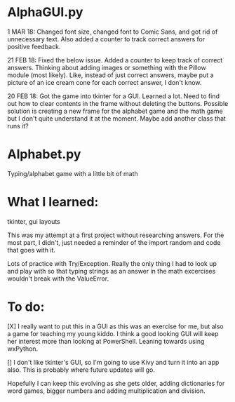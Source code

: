 # AlphaGUI.py

1 MAR 18: Changed font size, changed font to Comic Sans, and got rid of unnecessary text. Also added a counter to track correct answers for positive feedback.

21 FEB 18: Fixed the below issue. Added a counter to keep track of correct answers. Thinking about adding images or something with the Pillow module (most likely). Like, instead of just correct answers, maybe put a picture of an ice cream cone for each correct answer, I don't know. 

20 FEB 18: Got the game into tkinter for a GUI. Learned a lot. Need to find out how to clear contents in the frame without deleting the buttons. Possible solution is creating a new frame for the alphabet game and the math game but I don't quite understand it at the moment. Maybe add another class that runs it?

# Alphabet.py

Typing/alphabet game with a little bit of math

# What I learned:

tkinter, gui layouts

This was my attempt at a first project without researching answers. For the most part, I didn't, just needed a reminder of the import random and code that goes with it.

Lots of practice with Try/Exception. Really the only thing I had to look up and play with so that typing strings as an answer in the math excercises wouldn't break with the ValueError.

# To do:

[X] I really want to put this in a GUI as this was an exercise for me, but also a game for teaching my young kiddo. I think a good looking GUI will keep her interest more than looking at PowerShell. Leaning towards using wxPython.

[] I don't like tkinter's GUI, so I'm going to use Kivy and turn it into an app also. This is probably where future updates will go.

Hopefully I can keep this evolving as she gets older, adding dictionaries for word games, bigger numbers and adding multiplication and division.
